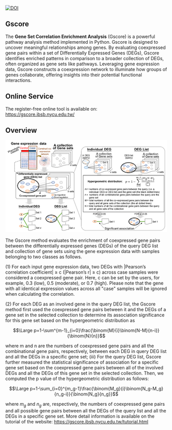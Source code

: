 [![DOI](https://zenodo.org/badge/678241997.svg)](https://zenodo.org/badge/latestdoi/678241997)  

## Gscore
The **Gene Set Correlation Enrichment Analysis** (Gscore) is a powerful pathway analysis method implemented in Python. Gscore is designed to uncover meaningful relationships among genes. By evaluating coexpressed gene pairs within a set of Differentially Expressed Genes (DEGs), Gscore identifies enriched patterns in comparison to a broader collection of DEGs, often organized as gene sets like pathways. Leveraging gene expression data, Gscore constructs a coexpression network to illuminate how groups of genes collaborate, offering insights into their potential functional interactions.

## Online Service
The register-free online tool is available on: https://gscore.ibsb.nycu.edu.tw/

## Overview
![Alt text](./readme_img/1.png)  
  
The Gscore method evaluates the enrichment of coexpressed gene pairs between the differentially expressed genes (DEGs) of the query DEG list and collection of gene sets using the gene expression data with samples belonging to two classes as follows.

(1) For each input gene expression data, two DEGs with |Pearson’s correlation coefficient| ≥ c (|Pearson’s r| ≥ c) across case samples were considered a coexpressed gene pair. Here, c can be set by the users, for example, 0.3 (low), 0.5 (moderate), or 0.7 (high). Please note that the gene with all identical expression values across all "case" samples will be ignored when calculating the correlation.

(2) For each DEG as an involved gene in the query DEG list, the Gscore method first used the coexpressed gene pairs between it and the DEGs of a gene set in the selected collection to determine its association significance for this gene set based on the hypergeometric distribution as  

$$\Large p=1-\sum^{m-1}_{i=0}\frac{\binom{M}{i}\binom{N-M}{n-i}}{\binom{N}{n}}$$  

where m and n are the numbers of coexpressed gene pairs and all the combinational gene pairs, respectively, between each DEG in query DEG list and all the DEGs in a specific gene set; 
(iii)	For the query DEG list, Gscore further measured the statistical significance of association for a specific gene set based on the coexpressed gene pairs between all of the involved DEGs and all the DEGs of this gene set in the selected collection. Then, we computed the p value of the hypergeometric distribution as follows:  

$$\Large p=1-\sum_{i=0}^{m_g-1}\frac{\binom{M_g}{i}\binom{N_g-M_g}{n_g-i}}{\binom{N_g}{n_g}}$$  

where $m_g$ and $n_g$ are, respectively, the numbers of coexpressed gene pairs and all possible gene pairs between all the DEGs of the query list and all the DEGs in a specific gene set. More detail information is available on the tutorial of the website: https://gscore.ibsb.nycu.edu.tw/tutorial.html

